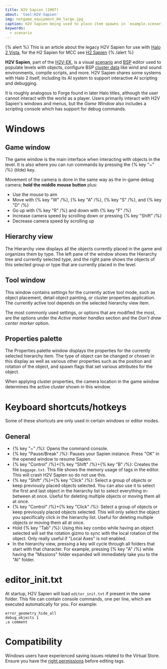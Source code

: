 ```yaml
---
title: H2V Sapien (2007)
about: 'tool:H2V-Sapien'
img: netgame_equipment_04_large.jpg
caption: H2V Sapien being used to place item spawns in `example.scenario`
keywords:
  - scenario
---
```

{% alert %}
This is an article about the legacy H2V Sapien for use with [Halo 2 Vista](~h2), for the H2 Sapien for MCC see [H2 Sapien](~h2-sapien)
{% /alert %}


**H2V Sapien**, part of the [H2V-EK](~), is a visual [scenario](~) and [BSP](~scenario_structure_bsp) editor used to populate levels with objects, configure BSP [cluster data](~scenario_structure_bsp#clusters-and-cluster-data) like wind and sound environments, compile scripts, and more. H2V Sapien shares some systems with Halo 2 itself, including its AI system to support interactive AI scripting and debugging.

It is roughly analogous to Forge found in later Halo titles, although the user cannot interact with the world as a player. Users primarily interact with H2V Sapien's windows and menus, but the _Game Window_ also includes a scripting console which has support for debug commands.

# Windows
## Game window
The game window is the main interface when interacting with objects in the level. It is also where you can run commands by pressing the {% key "~" /%} (tilde) key.

Movement of the camera is done in the same way as the in-game debug camera; **hold the middle mouse button** plus:

* Use the mouse to aim
* Move with {% key "W" /%}, {% key "A" /%}, {% key "S" /%}, and {% key "D" /%}
* Go up with {% key "R" /%} and down with {% key "F" /%}
* Increase camera speed by scrolling down or pressing {% key "Shift" /%}
* Decrease camera speed by scrolling up

## Hierarchy view
The Hierarchy view displays all the objects currently placed in the game and organizes them by type. The left pane of the window shows the Hierarchy tree and currently selected type, and the right pane shows the objects of this selected group or type that are currently placed in the level.

## Tool window
This window contains settings for the currently active tool mode, such as object placement, detail object painting, or cluster properties application. The currently active tool depends on the selected hierarchy view item.

The most commonly used settings, or options that are modified the most, are the options under the _Active marker handles_ section and the _Don't draw center marker_ option.

## Properties palette
The Properties palette window displays the properties for the currently selected hierarchy item. The type of object can be changed or chosen in this display as well as various other properties such as the position and rotation of the object, and spawn flags that set various attributes for the object.

When applying cluster properties, the camera location in the game window determines the active cluster shown in this window.

# Keyboard shortcuts/hotkeys
Some of these shortcuts are only used in certain windows or editor modes.

## General
* {% key "~" /%}: Opens the command console.
* {% key "Pause/Break" /%}: Pauses your Sapien instance. Press "OK" in the opened window to resume Sapien.
* {% key "Control" /%}+{% key "Shift" /%}+{% key "B" /%}: Creates the file `baggage.txt`. This file shows the memory usage of tags in the editor. This will crash H2V Sapien so do not use this.
* {% key "Shift" /%}+{% key "Click" /%}: Select a group of objects or keep previously placed objects selected. You can also use it to select the first and last object in the hierarchy list to select everything in-between at once. Useful for deleting multiple objects or moving them all at once.
* {% key "Control" /%}+{% key "Click" /%}: Select a group of objects or keep previously placed objects selected. This will only select the object you specifically click in the hierarchy list. Useful for deleting multiple objects or moving them all at once.
* Hold {% key "Tab" /%}: Using this key combo while having an object selected will set the rotation gizmo to sync with the local rotation of the object. Only really useful if "Local Axes" is not enabled.
* In the hierarchy view, pressing a key will cycle through all folders that start with that character. For example, pressing {% key "A" /%} while having the "Missions" folder expanded will immediately take you to the "AI" folder.

# editor_init.txt
At startup, H2V Sapien will load `editor_init.txt` if present in the same folder. This file can contain console commands, one per line, which are executed automatically for you. For example:

```inittxt
error_geometry_hide_all
debug_objects 1
;a comment
```

# Compatibility
Windows users have experienced saving issues related to the Virtual Store. Ensure you have the [right permissions](~custom-edition#installation) before editing tags.
